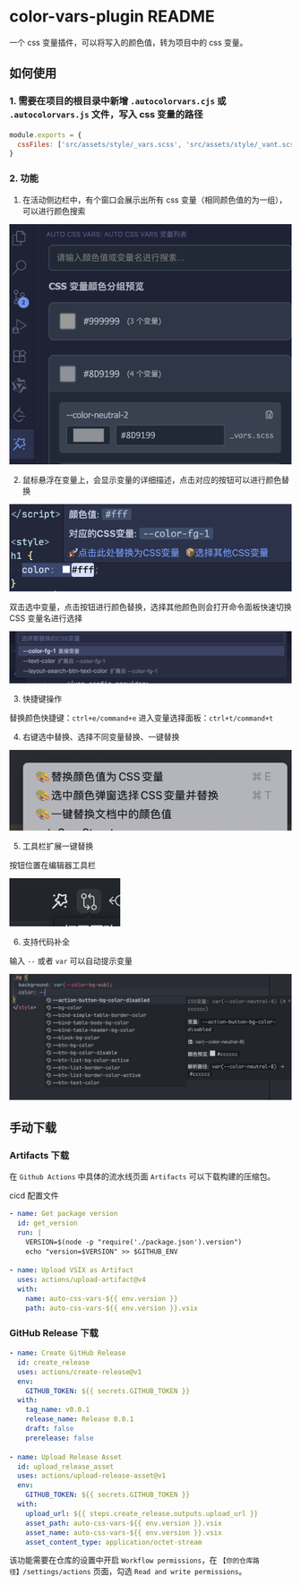 # color-vars-plugin README

一个 css 变量插件，可以将写入的颜色值，转为项目中的 css 变量。

## 如何使用

### 1. 需要在项目的根目录中新增 `.autocolorvars.cjs` 或 `.autocolorvars.js` 文件，写入 css 变量的路径

```js
module.exports = {
  cssFiles: ['src/assets/style/_vars.scss', 'src/assets/style/_vant.scss']
}
```

### 2. 功能

1. 在活动侧边栏中，有个窗口会展示出所有 css 变量（相同颜色值的为一组），可以进行颜色搜索

![](https://github.com/xiaotianna/auto-css-vars-vs-plugin/blob/main/img/%E4%BE%A7%E8%BE%B9%E6%A0%8F%E9%A2%84%E8%A7%88.png?raw=true)

2. 鼠标悬浮在变量上，会显示变量的详细描述，点击对应的按钮可以进行颜色替换

![](https://github.com/xiaotianna/auto-css-vars-vs-plugin/blob/main/img/%E9%A2%9C%E8%89%B2hover.png?raw=true)

双击选中变量，点击按钮进行颜色替换，选择其他颜色则会打开命令面板快速切换 CSS 变量名进行选择

![](https://github.com/xiaotianna/auto-css-vars-vs-plugin/blob/main/img/%E5%85%B6%E4%BB%96%E9%A2%9C%E8%89%B2%E6%9B%BF%E6%8D%A2.png?raw=true)

3. 快捷键操作

替换颜色快捷键：`ctrl+e/command+e`
进入变量选择面板：`ctrl+t/command+t`

4. 右键选中替换、选择不同变量替换、一键替换

![](./img/右键.png)

5. 工具栏扩展一键替换

按钮位置在编辑器工具栏

![](./img/编辑器工具栏.png)

6. 支持代码补全

输入 `--` 或者 `var` 可以自动提示变量

![](./img/自动补全.png)

## 手动下载

### Artifacts 下载

在 `Github Actions` 中具体的流水线页面 `Artifacts` 可以下载构建的压缩包。

cicd 配置文件

```yml
- name: Get package version
  id: get_version
  run: |
    VERSION=$(node -p "require('./package.json').version")
    echo "version=$VERSION" >> $GITHUB_ENV

- name: Upload VSIX as Artifact
  uses: actions/upload-artifact@v4
  with:
    name: auto-css-vars-${{ env.version }}
    path: auto-css-vars-${{ env.version }}.vsix
```

### GitHub Release 下载

```yml
- name: Create GitHub Release
  id: create_release
  uses: actions/create-release@v1
  env:
    GITHUB_TOKEN: ${{ secrets.GITHUB_TOKEN }}
  with:
    tag_name: v0.0.1
    release_name: Release 0.0.1
    draft: false
    prerelease: false

- name: Upload Release Asset
  id: upload_release_asset
  uses: actions/upload-release-asset@v1
  env:
    GITHUB_TOKEN: ${{ secrets.GITHUB_TOKEN }}
  with:
    upload_url: ${{ steps.create_release.outputs.upload_url }}
    asset_path: auto-css-vars-${{ env.version }}.vsix
    asset_name: auto-css-vars-${{ env.version }}.vsix
    asset_content_type: application/octet-stream
```

该功能需要在仓库的设置中开启 `Workflow permissions`，在 `【你的仓库路径】/settings/actions` 页面，勾选 `Read and write permissions`。

